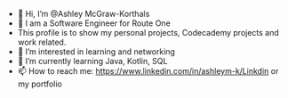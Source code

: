 - 👋 Hi, I’m @Ashley McGraw-Korthals
- :star2: I am a Software Engineer for Route One
- This profile is to show my personal projects, Codecademy projects and work related.
- 👀 I’m interested in learning and networking
- 🌱 I’m currently learning Java, Kotlin, SQL
- 📫 How to reach me: https://www.linkedin.com/in/ashleym-k/Linkdin or my portfolio



